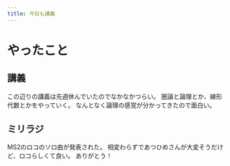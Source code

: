 ```yaml
---
title: 今日も講義
---
```


# やったこと

## 講義

この辺りの講義は先週休んでいたのでなかなかつらい。
圏論と論理とか、線形代数とかをやっていく。
なんとなく論理の感覚が分かってきたので面白い。

## ミリラジ

MS2のロコのソロ曲が発表された。
相変わらずであつひめさんが大変そうだけど、ロコらしくて良い。
ありがとう！
